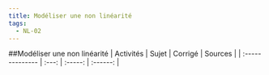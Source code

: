 ```yaml
---
title: Modéliser une non linéarité 
tags:
  - NL-02
---
```

[comment]: <> (Généré automatiquement par make_all_activites.py, creation_fichiers_activites)

##Modéliser une non linéarité 
| Activités | Sujet | Corrigé | Sources  | 
| :-------------- | :---: | :-----: | :------: | 

